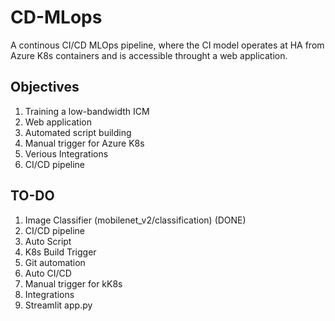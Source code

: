 # CD-MLops
A continous CI/CD MLOps pipeline, where the CI model operates at HA from Azure K8s containers and is accessible throught a web application.

## Objectives

1. Training a low-bandwidth ICM
2. Web application
3. Automated script building
4. Manual trigger for Azure K8s
5. Verious Integrations
6. CI/CD pipeline

## TO-DO

1. Image Classifier (mobilenet_v2/classification) (DONE)
2. CI/CD pipeline
3. Auto Script
4. K8s Build Trigger
5. Git automation
6. Auto CI/CD
4. Manual trigger for kK8s
5. Integrations
6. Streamlit app.py
